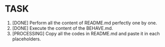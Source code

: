 # TASK
1. [DONE] Perform all the content of README.md perfectly one by one.
2. [DONE] Execute the content of the BEHAVE.md.
3. [PROCESSING] Copy all the codes in README.md and paste it in each placeholders.
